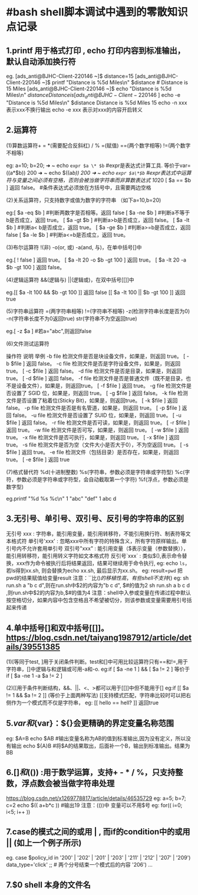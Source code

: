 #bash shell脚本调试中遇到的零散知识点记录
====

## 1.printf 用于格式打印 , echo 打印内容到标准输出，默认自动添加换行符

eg. [ads_anti@BJHC-Client-220146 ~]$ distance=15
    [ads_anti@BJHC-Client-220146 ~]$ printf "Distance is %5d Miles\n" $distance          #
     Distance is    15 Miles
    [ads_anti@BJHC-Client-220146 ~]$ echo "Distance is %5d Miles\n" $distance
     Distance is %5d Miles\n 15
    [ads_anti@BJHC-Client-220146 ~]$ echo -e "Distance is %5d Miles\n" $distance
     Distance is %5d Miles
     15
echo -n xxx 表示xxx不换行输出
echo -e xxx 表示对xxx的内容开启转义

## 2.运算符

(1)算数运算符+ = *(需要配合反斜杠) / % =(赋值) ==(两个数字相等) !=(两个数字不相等)

eg: a=10; b=20;
➜  ~ echo `expr $a \* $b`  #expr是表达式计算工具. 等价于var=$(($a*$b))
200
➜  ~ echo $((a*b))
200
➜  ~ echo `expr $a\*$b`    #expr表达式中运算符与变量之间必须有空格，否则会被当做字符串而非算数表达式
10*20
[ $a == $b ] 返回 false。   #条件表达式必须放在方括号中，且需要两边空格

(2)关系运算符，只支持数字或值为数字的字符串 （如下a=10,b=20)

eg:[ $a -eq $b ] #判断两数字是否相等。返回 false
   [ $a -ne $b ] #判断a不等于b是否成立，返回 true。
   [ $a -gt $b ] #判断a>b是否成立，返回 false。
   [ $a -lt $b ] #判断a< b是否成立，返回 true。
   [ $a -ge $b ] #判断a>=b是否成立，返回 false
   [ $a -le $b ] #判断a<=b是否成立，返回 true。

(3)布尔运算符 !(非) -o(or, 或) -a(and, 与)，在单中括号[]中

eg.[ ! false ] 返回 true。
   [ $a -lt 20 -o $b -gt 100 ] 返回 true。
   [ $a -lt 20 -a $b -gt 100 ] 返回 false。

(4)逻辑运算符 &&(逻辑与) ||(逻辑或)，在双中括号[[]]中

eg.[[ $a -lt 100 && $b -gt 100 ]] 返回 false
   [[ $a -lt 100 || $b -gt 100 ]] 返回 true

(5)字符串运算符 =(两字符串相等) !=(字符串不相等) -z(检测字符串长度是否为0) -n(字符串长度不为0返回true) str(字符串不为空返回true)

eg.[ -z $a ]  #若a="abc",则返回false

(6)文件测试运算符

操作符    说明                                                               举例
-b file 检测文件是否是块设备文件，如果是，则返回 true。                           [ -b $file ] 返回 false。
-c file 检测文件是否是字符设备文件，如果是，则返回 true。                         [ -c $file ] 返回 false。
-d file 检测文件是否是目录，如果是，则返回 true。                               [ -d $file ] 返回 false。
-f file 检测文件是否是普通文件（既不是目录，也不是设备文件），如果是，则返回true。    [ -f $file ] 返回 true。
-g file 检测文件是否设置了 SGID 位，如果是，则返回 true。                        [ -g $file ] 返回 false。
-k file 检测文件是否设置了粘着位(Sticky Bit)，如果是，则返回true。                [ -k $file ] 返回 false。
-p file 检测文件是否是有名管道，如果是，则返回 true。                             [ -p $file ] 返回 false。
-u file 检测文件是否设置了 SUID 位，如果是，则返回 true。                         [ -u $file ] 返回 false。
-r file 检测文件是否可读，如果是，则返回 true。                                   [ -r $file ] 返回 true。
-w file 检测文件是否可写，如果是，则返回 true。                                   [ -w $file ] 返回 true。
-x file 检测文件是否可执行，如果是，则返回 true。                                 [ -x $file ] 返回 true。
-s file 检测文件是否为空（文件大小是否大于0），不为空返回 true。                    [ -s $file ] 返回 true。
-e file 检测文件（包括目录）是否存在，如果是，则返回 true。                         [ -e $file ] 返回 true

(7)格式替代符 %d(十进制整数) %s(字符串，参数必须是字符串或字符型) %c(字符，参数必须是字符串或字符型，会自动截取第一个字符) %f(浮点，参数必须是数字型)

eg.printf "%d %s %c\n" 1 "abc" "def"
   1 abc d

## 3.无引号、单引号、双引号、反引号的字符串的区别

无引号 xxx  : 字符串，能引用变量，能引用转移符，不能引用换行符、制表符等文本格式符
单引号'xxx' : 忽略xxx中所有字符的特殊含义，所有字符原样输出。单引号内不允许套用单引号
双引号"xxx" : 能引用变量（$表示变量（参数替换）），能引用转移符，能引用转义字符如文本格式符
反引号`xxx` : 类似$(),表示命令替换，xxx作为命令被执行后将结果返回，结果可继续用于命令执行,
    eg: echo `ls`，若ls得到xx.sh, 则会替换为echo xx.sh, 最后显示为xx.sh。
    eg: result=`pwd` 把pwd的结果赋值给变量result
    注意：``比$()的移植性高，有些shell不支持$()
    eg: sh run.sh a "b c d",则在run.sh中$2的内容为"b c d", $#的值为2
        sh run.sh a b c d ,则run.sh中$2的内容为b,$#的值为4
    注意：shell中入参或变量在传递过程中默认按空格切分，如果内容中包含空格且不希望被切分，则该参数或变量需要用引号括起来传递


## 4.单中括号[]和双中括号[[]]。   https://blog.csdn.net/taiyang1987912/article/details/39551385

(1)[等同于test, ]用于关闭条件判断。test和[]中可用比较运算符只有==和!=,用于字符串，[]中逻辑与和逻辑或可用-a和-o.
    eg:if [ $a -ne 1 ] && [ $a != 2 ] 等价于 if [ $a -ne 1 -a $a != 2 ]

(2)[[用于条件判断结构，&&、||、<、>都可以用于[[]]中但不能用于[]
    eg:if [[ $a != 1 && $a != 2 ]]  (等价于上面两种写法)
   [[支持模式匹配，字符串比较时可以把右侧作为一个模式而不仅是字符串，
    eg: [[ hello == hell? ]] 返回true

## 5.$var和${var}：${}会更精确的界定变量名称范围

eg: $A=B
    echo $AB    #输出变量名称为AB的值到标准输出,因为没有定义，所以没有输出
    echo ${A}B  #将$A的结果取出，后面补一个B，输出到标准输出。结果为BB

## 6.$[]和$(()) :用于数学运算，支持+ - * / %，只支持整数，浮点数会被当做字符串处理

https://blog.csdn.net/x1269778817/article/details/46535729
eg: a=5; b=7; c=2
    echo $(( a+b*c ))  #输出19
注意：(())中 变量可以不用$号 eg: for(( i=0; i<5; i++ ))

## 7.case的模式之间的或用 | , 而if的condition中的或用 || (如上一个例子所示)

eg. case $policy_id in
        '200' | '202' | '201' | '203' | '211' | '212' | '207' | '209') 
        data_type='click'
        ;;  # 两个分号结束一个模式后的内容
        '206') 
        ...

## 7.$0 shell 本身的文件名


